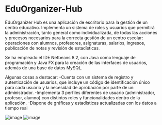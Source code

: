 # EduOrganizer-Hub

EduOrganizer Hub es una aplicación de escritorio para la gestión de un centro educativo.
Implementa un sistema de roles y usuarios que permitirá la administración, tanto general como individualizada, de todas las acciones y procesos necesarios para la correcta gestión de un centro escolar: operaciones con alumnos, profesores, asignaturas, salarios, ingresos, publicación de notas y revisión de estadísticas.


Se ha empleado el IDE Netbeans 8.2, con Java como lenguaje de programación y Java FX para la creación de las interfaces de usuarios, además de una base de datos MySQL.

Algunas cosas a destacar:
-Cuenta con un sistema de registro y autenticación de usuarios, que incluye un código de identificación único para cada usuario y la necesidad de aprobación por parte de un administrador.
-Implementa 3 perfiles diferentes de usuario (administrador, profesor, alumno) con distintos roles y funcionalidades dentro de la aplicación.
-Dispone de gráficas y estadísticas actualizadas con los datos a tiempo real

![image](https://github.com/AlejandroSMed/EduOrganizer-Hub/assets/132131073/0f7a037f-b745-43c0-8dae-d454e356c199)
![image](https://github.com/AlejandroSMed/EduOrganizer-Hub/assets/132131073/609b5bde-8c91-44d9-8f5b-ec6e7cee0d67)


